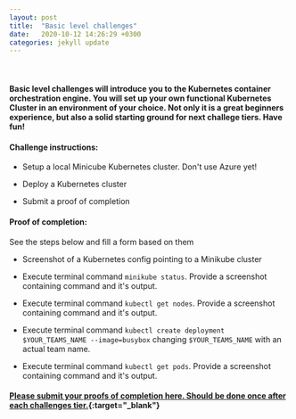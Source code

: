 ```yaml
---
layout: post
title:  "Basic level challenges"
date:   2020-10-12 14:26:29 +0300
categories: jekyll update
---
```


<header style="margin-top: -295px; padding-bottom: 260px; margin-left: 400px;">
   <a href="https://metatavu.fi">
   <img src="/xamk-challenges/media/metatavu-logo.png" style="max-width: 100px;"
      alt="Jekyll logo" />
   </a>
</header>

#### Basic level challenges will introduce you to the Kubernetes container orchestration engine. You will set up your own functional Kubernetes Cluster in an environment of your choice. Not only it is a great beginners experience, but also a solid starting ground for next challege tiers. Have fun!

#### Challenge instructions:

- Setup a local Minicube Kubernetes cluster. Don't use Azure yet!

- Deploy a Kubernetes cluster 

- Submit a proof of completion

#### Proof of completion:

See the steps below and fill a form based on them

- Screenshot of a Kubernetes config pointing to a Minikube cluster

- Execute terminal command ```minikube status```. Provide a screenshot containing command and it's output.

- Execute terminal command ```kubectl get nodes```. Provide a screenshot containing command and it's output.

- Execute terminal command ```kubectl create deployment $YOUR_TEAMS_NAME --image=busybox``` changing ```$YOUR_TEAMS_NAME``` with an actual team name.

- Execute terminal command ```kubectl get pods```. Provide a screenshot containing command and it's output.

#### [Please submit your proofs of completion here. Should be done once after each challenges tier.](https://docs.google.com/forms/d/e/1FAIpQLSewG2ZF1Y5f6iDigwDBA_U09mZYBSlBEcjDK6i9eiFrt4eAfA/viewform?usp=sf_link){:target="_blank"}